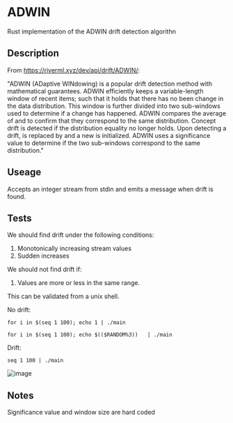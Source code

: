 # ADWIN

Rust implementation of the ADWIN drift detection algorithn

## Description

From https://riverml.xyz/dev/api/drift/ADWIN/:

"ADWIN (ADaptive WINdowing) is a popular drift detection method with mathematical guarantees. ADWIN efficiently keeps a variable-length window of recent items; such that it holds that there has no been change in the data distribution. This window is further divided into two sub-windows 
 used to determine if a change has happened. ADWIN compares the average of 
 and to confirm that they correspond to the same distribution. Concept drift is detected if the distribution equality no longer holds. Upon detecting a drift, 
 is replaced by and a new is initialized. ADWIN uses a significance value 
 to determine if the two sub-windows correspond to the same distribution."
 
 
 ## Useage
 
 Accepts an integer stream from stdin and emits a message when drift is found. 
 
 ## Tests
 
 We should find drift under the following conditions:
 
 1. Monotonically increasing stream values
 2. Sudden increases
 
 We should not find drift if:
 
 1. Values are more or less in the same range.
 
 This can be validated from a unix shell. 
 
No drift:

`for i in $(seq 1 100); echo 1 | ./main`

`for i in $(seq 1 100); echo $(($RANDOM%3))   | ./main`

Drift:

`seq 1 100 | ./main`

![image](https://user-images.githubusercontent.com/73145124/224585186-63b45a88-81d1-4694-938f-e258ef05d4be.png)


## Notes

Significance value and window size are hard coded
